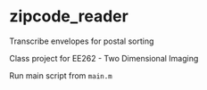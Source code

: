 # zipcode_reader
Transcribe envelopes for postal sorting

Class project for EE262 - Two Dimensional Imaging

Run main script from `main.m`

